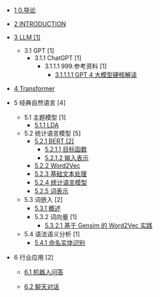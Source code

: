   - [1 0.导论](/0.导论/README.md)
    
  - [2 INTRODUCTION](/INTRODUCTION.md)
  - [3 LLM [1]](/LLM/README.md)
    - 3.1 GPT [1]
      - 3.1.1 ChatGPT [1]
        - 3.1.1.1 999.参考资料 [1]
          - [3.1.1.1.1 GPT 4 大模型硬核解读](/LLM/GPT/ChatGPT/999.参考资料/2023-GPT-4%20大模型硬核解读.md)
  - [4 Transformer](/Transformer/README.md)
    
  - 5 经典自然语言 [4]
    - 5.1 主题模型 [1]
      - [5.1.1 LDA](/经典自然语言/主题模型/LDA.md)
    - 5.2 统计语言模型 [5]
      - [5.2.1 BERT [2]](/经典自然语言/统计语言模型/BERT/README.md)
        - [5.2.1.1 目标函数](/经典自然语言/统计语言模型/BERT/目标函数.md)
        - [5.2.1.2 输入表示](/经典自然语言/统计语言模型/BERT/输入表示.md)
      - [5.2.2 Word2Vec](/经典自然语言/统计语言模型/Word2Vec.md)
      - [5.2.3 基础文本处理](/经典自然语言/统计语言模型/基础文本处理.md)
      - [5.2.4 统计语言模型](/经典自然语言/统计语言模型/统计语言模型.md)
      - [5.2.5 词表示](/经典自然语言/统计语言模型/词表示.md)
    - 5.3 词嵌入 [2]
      - [5.3.1 概述](/经典自然语言/词嵌入/概述.md)
      - 5.3.2 词向量 [1]
        - [5.3.2.1 基于 Gensim 的 Word2Vec 实践](/经典自然语言/词嵌入/词向量/基于%20Gensim%20的%20Word2Vec%20实践.md)
    - 5.4 语法语义分析 [1]
      - [5.4.1 命名实体识别](/经典自然语言/语法语义分析/命名实体识别.md)
  - 6 行业应用 [2]
    - [6.1 机器人问答](/行业应用/机器人问答/README.md)
      
    - [6.2 聊天对话](/行业应用/聊天对话/README.md)
      